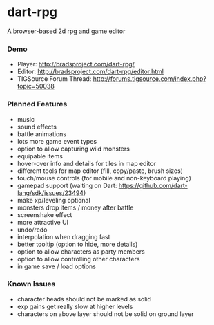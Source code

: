 # dart-rpg
A browser-based 2d rpg and game editor

### Demo
- Player: http://bradsproject.com/dart-rpg/
- Editor: http://bradsproject.com/dart-rpg/editor.html
- TIGSource Forum Thread: http://forums.tigsource.com/index.php?topic=50038

### Planned Features
- music
- sound effects
- battle animations
- lots more game event types
- option to allow capturing wild monsters
- equipable items
- hover-over info and details for tiles in map editor
- different tools for map editor (fill, copy/paste, brush sizes)
- touch/mouse controls (for mobile and non-keyboard playing)
- gamepad support (waiting on Dart: https://github.com/dart-lang/sdk/issues/23494)
- make xp/leveling optional
- monsters drop items / money after battle
- screenshake effect
- more attractive UI
- undo/redo
- interpolation when dragging fast
- better tooltip (option to hide, more details)
- option to allow characters as party members
- option to allow controlling other characters
- in game save / load options


### Known Issues
- character heads should not be marked as solid
- exp gains get really slow at higher levels
- characters on above layer should not be solid on ground layer
